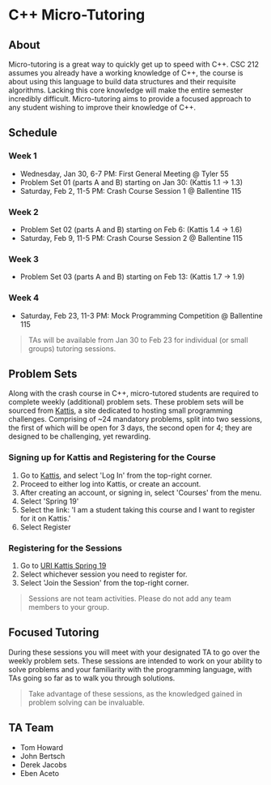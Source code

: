 # C++ Micro-Tutoring

## About

Micro-tutoring is a great way to quickly get up to speed with C++. 
CSC 212 assumes you already have a working knowledge of C++, the course is about using this language to build data structures and their requisite algorithms.
Lacking this core knowledge will make the entire semester incredibly difficult.
Micro-tutoring aims to provide a focused approach to any student wishing to improve their knowledge of C++.

## Schedule

### Week 1 
- Wednesday, Jan 30, 6-7 PM: First General Meeting @ Tyler 55
- Problem Set 01 (parts A and B) starting on Jan 30: (Kattis 1.1 -> 1.3)
- Saturday, Feb 2, 11-5 PM: Crash Course Session 1 @ Ballentine 115

### Week 2
- Problem Set 02 (parts A and B) starting on Feb 6: (Kattis 1.4 -> 1.6)
- Saturday, Feb 9, 11-5 PM: Crash Course Session 2 @ Ballentine 115

### Week 3
- Problem Set 03 (parts A and B) starting on Feb 13: (Kattis 1.7 -> 1.9)

### Week 4
- Saturday, Feb 23, 11-3 PM: Mock Programming Competition @ Ballentine 115

> TAs will be available from Jan 30 to Feb 23 for individual (or small groups) tutoring sessions.

## Problem Sets

Along with the crash course in C++, micro-tutored students are required to complete weekly (additional) problem sets. 
These problem sets will be sourced from [Kattis](https://uri.kattis.com/courses/CSC212/Spring19), a site dedicated to hosting small programming challenges. 
Comprising of ~24 mandatory problems, split into two sessions, the first of which will be open for 3 days, the second open for 4; they are designed to be challenging, yet rewarding. 

### Signing up for Kattis and Registering for the Course

1. Go to [Kattis](https://uri.kattis.com/), and select 'Log In' from the top-right corner.
2. Proceed to either log into Kattis, or create an account.
3. After creating an account, or signing in, select 'Courses' from the menu.
4. Select 'Spring 19'
5. Select the link: 'I am a student taking this course and I want to register for it on Kattis.'
6. Select Register

### Registering for the Sessions

1. Go to [URI Kattis Spring 19](https://uri.kattis.com/courses/CSC212/Spring19)
2. Select whichever session you need to register for.
3. Select 'Join the Session' from the top-right corner.

> Sessions are not team activities. Please do not add any team members to your group.

## Focused Tutoring

During these sessions you will meet with your designated TA to go over the weekly problem sets. 
These sessions are intended to work on your ability to solve problems and your familiarity with the programming language, with TAs going so far as to walk you through solutions.

> Take advantage of these sessions, as the knowledged gained in problem solving can be invaluable. 

## TA Team

* Tom Howard
* John Bertsch
* Derek Jacobs
* Eben Aceto
